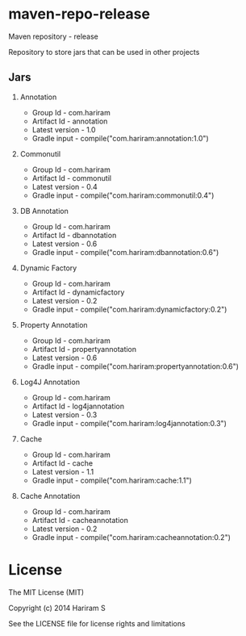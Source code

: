 maven-repo-release
==================
Maven repository - release

Repository to store jars that can be used in other projects

Jars
----
1. Annotation
   - Group Id       - com.hariram
   - Artifact Id    - annotation
   - Latest version - 1.0
   - Gradle input   - compile("com.hariram:annotation:1.0")

2. Commonutil
   - Group Id       - com.hariram
   - Artifact Id    - commonutil
   - Latest version - 0.4
   - Gradle input   - compile("com.hariram:commonutil:0.4")

3. DB Annotation
   - Group Id       - com.hariram
   - Artifact Id    - dbannotation
   - Latest version - 0.6
   - Gradle input   - compile("com.hariram:dbannotation:0.6")

4. Dynamic Factory
   - Group Id       - com.hariram
   - Artifact Id    - dynamicfactory
   - Latest version - 0.2
   - Gradle input   - compile("com.hariram:dynamicfactory:0.2")

5. Property Annotation
   - Group Id       - com.hariram
   - Artifact Id    - propertyannotation
   - Latest version - 0.6
   - Gradle input   - compile("com.hariram:propertyannotation:0.6")
   
6. Log4J Annotation
   - Group Id       - com.hariram
   - Artifact Id    - log4jannotation
   - Latest version - 0.3
   - Gradle input   - compile("com.hariram:log4jannotation:0.3")

7. Cache
   - Group Id       - com.hariram
   - Artifact Id    - cache
   - Latest version - 1.1
   - Gradle input   - compile("com.hariram:cache:1.1")

8. Cache Annotation

   - Group Id - com.hariram
   - Artifact Id - cacheannotation
   - Latest version - 0.2
   - Gradle input - compile("com.hariram:cacheannotation:0.2")

License
==========
The MIT License (MIT)

Copyright (c) 2014 Hariram S

See the LICENSE file for license rights and limitations 

